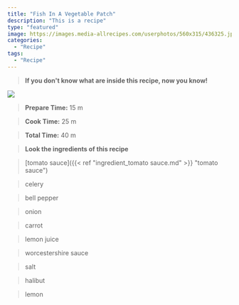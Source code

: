 ```yaml
---
title: "Fish In A Vegetable Patch"
description: "This is a recipe"
type: "featured"
image: https://images.media-allrecipes.com/userphotos/560x315/436325.jpg
categories: 
  - "Recipe"
tags: 
  - "Recipe"
---
```



>**If you don't know what are inside this recipe, now you know!**

![](../images/Recipes-Banner.jpg)
> **Prepare Time:** 15 m


> **Cook Time:** 25 m


> **Total Time:** 40 m

> **Look the ingredients of this recipe**

> [tomato sauce]({{< ref "ingredient_tomato sauce.md" >}} "tomato sauce")

> celery

> bell pepper

> onion

> carrot

> lemon juice

> worcestershire sauce

> salt

> halibut

> lemon

